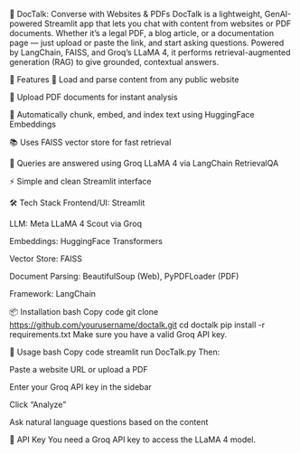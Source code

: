 🦜 DocTalk: Converse with Websites & PDFs
DocTalk is a lightweight, GenAI-powered Streamlit app that lets you chat with content from websites or PDF documents. Whether it’s a legal PDF, a blog article, or a documentation page — just upload or paste the link, and start asking questions. Powered by LangChain, FAISS, and Groq’s LLaMA 4, it performs retrieval-augmented generation (RAG) to give grounded, contextual answers.

🚀 Features
🔗 Load and parse content from any public website

📄 Upload PDF documents for instant analysis

🧠 Automatically chunk, embed, and index text using HuggingFace Embeddings

📚 Uses FAISS vector store for fast retrieval

🤖 Queries are answered using Groq LLaMA 4 via LangChain RetrievalQA

⚡ Simple and clean Streamlit interface

🛠 Tech Stack
Frontend/UI: Streamlit

LLM: Meta LLaMA 4 Scout via Groq

Embeddings: HuggingFace Transformers

Vector Store: FAISS

Document Parsing: BeautifulSoup (Web), PyPDFLoader (PDF)

Framework: LangChain

📦 Installation
bash
Copy code
git clone https://github.com/yourusername/doctalk.git
cd doctalk
pip install -r requirements.txt
Make sure you have a valid Groq API key.

🧪 Usage
bash
Copy code
streamlit run DocTalk.py
Then:

Paste a website URL or upload a PDF

Enter your Groq API key in the sidebar

Click “Analyze”

Ask natural language questions based on the content

🔐 API Key
You need a Groq API key to access the LLaMA 4 model.

